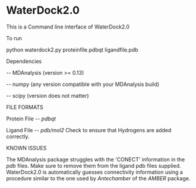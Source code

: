 # WaterDock2.0

This is a Command line interface of WaterDock2.0

To run

python waterdock2.py proteinfile.pdbqt ligandfile.pdb

Dependencies

-- MDAnalysis (version >= 0.13)

-- numpy (any version compatible with your MDAnalysis build)

-- scipy (version does not matter)


FILE FORMATS

Protein File -- *pdbqt*

Ligand File -- *pdb/mol2*
Check to ensure that Hydrogens are added correctly. 

KNOWN ISSUES

The MDAnalysis package struggles with the 'CONECT' information in the *pdb* files.
Make sure to remove them from the ligand pdb files supplied.
WaterDock2.0 is automatically guesses connectivity information using a procedure similar to the one used by *Antechamber* of the *AMBER* package. 
